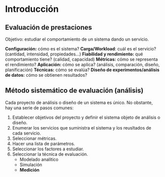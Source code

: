 # Introducción

## Evaluación de prestaciones
Objetivo: estudiar el comportamiento de un sistema dando un servicio.

**Configuración:** cómo es el sistema?
**Carga/Workload**: cuál es el servicio? (cantidad, intensidad, propiedades...)
**Fiabilidad y rendimiento:** qué comportamiento tiene? (calidad, capacidad)
**Métricas:** cómo se representa el rendimiento?
**Aplicación:** cómo se aplica? (análisis, comparación, diseño, planificación)
**Técnicas:** cómo se evalúa?
**Diseño de experimentos/análisis de datos:** cómo se obtienen resultados?



## Método sistemático de evaluación (análisis)
Cada proyecto de análisis o diseño de un sistema es único. No obstante, hay una serie de pasos comunes:

1. Establecer objetivos del proyecto y definir el sistema objeto de análisis o diseño.
2. Enumerar los servicios que suministra el sistema y los reusltados de cada servicio.
3. Seleccionar métricas.
4. Hacer una lista de parámetros.
5. Seleccionar los factores a estudiar.
6. Seleccionar la técnica de evaluación.
	- Modelado analítico
	- Simulación
	- **Medición**
	
